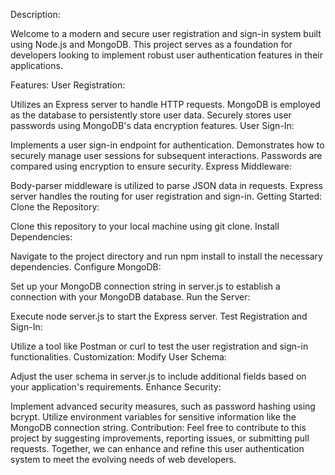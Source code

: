 Description:

Welcome to a modern and secure user registration and sign-in system built using Node.js and MongoDB. This project serves as a foundation for developers looking to implement robust user authentication features in their applications.

Features:
User Registration:

Utilizes an Express server to handle HTTP requests.
MongoDB is employed as the database to persistently store user data.
Securely stores user passwords using MongoDB's data encryption features.
User Sign-In:

Implements a user sign-in endpoint for authentication.
Demonstrates how to securely manage user sessions for subsequent interactions.
Passwords are compared using encryption to ensure security.
Express Middleware:

Body-parser middleware is utilized to parse JSON data in requests.
Express server handles the routing for user registration and sign-in.
Getting Started:
Clone the Repository:

Clone this repository to your local machine using git clone.
Install Dependencies:

Navigate to the project directory and run npm install to install the necessary dependencies.
Configure MongoDB:

Set up your MongoDB connection string in server.js to establish a connection with your MongoDB database.
Run the Server:

Execute node server.js to start the Express server.
Test Registration and Sign-In:

Utilize a tool like Postman or curl to test the user registration and sign-in functionalities.
Customization:
Modify User Schema:

Adjust the user schema in server.js to include additional fields based on your application's requirements.
Enhance Security:

Implement advanced security measures, such as password hashing using bcrypt.
Utilize environment variables for sensitive information like the MongoDB connection string.
Contribution:
Feel free to contribute to this project by suggesting improvements, reporting issues, or submitting pull requests. Together, we can enhance and refine this user authentication system to meet the evolving needs of web developers.
